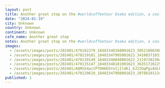 ```yaml
---
layout: post
title: Another great stop on the #worldcoffeetour Osaka edition, a cool shipping container cafe that just opened in Nakazakicho a hipster neighbour that somehow escaped destruction during the war. The flair
date: "2024-01-19"
city: Unknown
country: Unknown
continent: Unknown
cafe_name: Another great stop
notes: Another great stop on the #worldcoffeetour Osaka edition, a cool shipping container cafe that just opened in Nakazakicho a hipster neighbour that somehow escaped destruction during the war. The flair produced fantastic espresso.
images:
  - /assets/images/posts/202401/470182379_18483348160001623_30521896368649473_n_18106737547335592.jpg
  - /assets/images/posts/202401/470219181_18483347995001623_3410837103327336247_n_18016827275090717.jpg
  - /assets/images/posts/202401/470139149_18483348040001623_2119738230478766951_n_18019618189995871.jpg
  - /assets/images/posts/202401/470135147_18483348181001623_3635172612592809020_n_17981946950475597.jpg
  - /assets/images/posts/202401/AQMIkXwitPfDH6EbYoIjIldK1_bJ22OqPgi8dLN6kvF4oBdEtCY0O40NYvsxzcQ2AmAYP9nnWOy_2t7oiBh9IcZ_18416382928063517.mp4
  - /assets/images/posts/202401/470129619_18483347998001623_2078810113456907819_n_17924858780745627.jpg
published: 1
---
```

